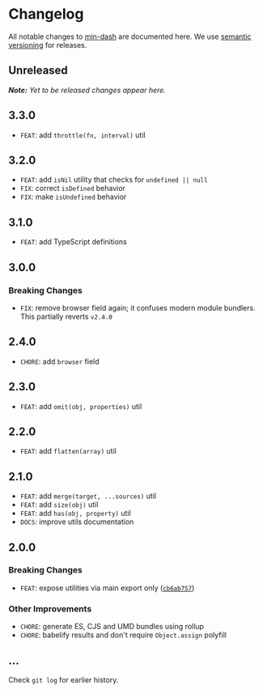 # Changelog

All notable changes to [min-dash](https://github.com/bpmn-io/min-dash) are documented here. We use [semantic versioning](http://semver.org/) for releases.

## Unreleased

___Note:__ Yet to be released changes appear here._

## 3.3.0

* `FEAT`: add `throttle(fn, interval)` util

## 3.2.0

* `FEAT`: add `isNil` utility that checks for `undefined || null`
* `FIX`: correct `isDefined` behavior
* `FIX`: make `isUndefined` behavior

## 3.1.0

* `FEAT`: add TypeScript definitions

## 3.0.0

### Breaking Changes

* `FIX`: remove browser field again; it confuses modern module bundlers. This partially reverts `v2.4.0`

## 2.4.0

* `CHORE`: add `browser` field

## 2.3.0

* `FEAT`: add `omit(obj, properties)` util

## 2.2.0

* `FEAT`: add `flatten(array)` util

## 2.1.0

* `FEAT`: add `merge(target, ...sources)` util
* `FEAT`: add `size(obj)` util
* `FEAT`: add `has(obj, property)` util
* `DOCS`: improve utils documentation

## 2.0.0

### Breaking Changes

* `FEAT`: expose utilities via main export only ([`cb6ab757`](https://github.com/bpmn-io/min-dash/commit/cb6ab757fa07e8728ba6c7bd692f93a94afecceb))

### Other Improvements

* `CHORE`: generate ES, CJS and UMD bundles using rollup
* `CHORE`: babelify results and don't require `Object.assign` polyfill

## ...

Check `git log` for earlier history.